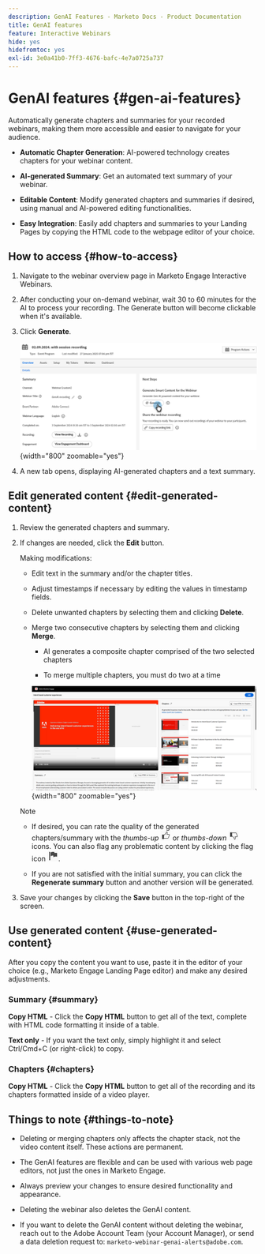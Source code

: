 ```yaml
---
description: GenAI Features - Marketo Docs - Product Documentation
title: GenAI features
feature: Interactive Webinars
hide: yes
hidefromtoc: yes
exl-id: 3e0a41b0-7ff3-4676-bafc-4e7a0725a737
---
```

# GenAI features {#gen-ai-features} 

Automatically generate chapters and summaries for your recorded webinars, making them more accessible and easier to navigate for your audience.

* **Automatic Chapter Generation**: AI-powered technology creates chapters for your webinar content.

* **AI-generated Summary**: Get an automated text summary of your webinar.

* **Editable Content**: Modify generated chapters and summaries if desired, using manual and AI-powered editing functionalities.

* **Easy Integration**: Easily add chapters and summaries to your Landing Pages by copying the HTML code to the webpage editor of your choice.

## How to access {#how-to-access}

1. Navigate to the webinar overview page in Marketo Engage Interactive Webinars.

1. After conducting your on-demand webinar, wait 30 to 60 minutes for the AI to process your recording. The Generate button will become clickable when it's available.

1. Click **Generate**.

   ![](assets/gen-ai-features-1.png){width="800" zoomable="yes"}

1. A new tab opens, displaying AI-generated chapters and a text summary.

## Edit generated content {#edit-generated-content}

1. Review the generated chapters and summary.

1. If changes are needed, click the **Edit** button.

   Making modifications:

   * Edit text in the summary and/or the chapter titles.

   * Adjust timestamps if necessary by editing the values in timestamp fields.

   * Delete unwanted chapters by selecting them and clicking **Delete**.

   * Merge two consecutive chapters by selecting them and clicking **Merge**.

     * AI generates a composite chapter comprised of the two selected chapters

     * To merge multiple chapters, you must do two at a time

      ![](assets/gen-ai-features-2.png){width="800" zoomable="yes"}

   >[!NOTE]
   >
   >* If desired, you can rate the quality of the generated chapters/summary with the _thumbs-up_ ![Thumbs up icon](assets/icon-thumbs-up.png) or _thumbs-down_ ![Thumbs down icon](assets/icon-thumbs-down.png) icons. You can also flag any problematic content by clicking the flag icon ![Flag icon](assets/icon-flag.png).
   >
   >* If you are not satisfied with the initial summary, you can click the **Regenerate summary** button and another version will be generated.

1. Save your changes by clicking the **Save** button in the top-right of the screen.

## Use generated content {#use-generated-content}

After you copy the content you want to use, paste it in the editor of your choice (e.g., Marketo Engage Landing Page editor) and make any desired adjustments.

### Summary {#summary}

**Copy HTML** - Click the **Copy HTML** button to get all of the text, complete with HTML code formatting it inside of a table.

**Text only** - If you want the text only, simply highlight it and select Ctrl/Cmd+C (or right-click) to copy.

### Chapters {#chapters}

**Copy HTML** - Click the **Copy HTML** button to get all of the recording and its chapters formatted inside of a video player.

## Things to note {#things-to-note}

* Deleting or merging chapters only affects the chapter stack, not the video content itself. These actions are permanent.

* The GenAI features are flexible and can be used with various web page editors, not just the ones in Marketo Engage.

* Always preview your changes to ensure desired functionality and appearance.

* Deleting the webinar also deletes the GenAI content.

* If you want to delete the GenAI content without deleting the webinar, reach out to the Adobe Account Team (your Account Manager), or send a data deletion request to: `marketo-webinar-genai-alerts@adobe.com`.
